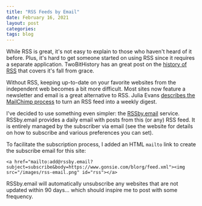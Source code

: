 ```yaml
---
title: "RSS Feeds by Email"
date: February 16, 2021
layout: post
categories:
tags: blog
---
```


While RSS is great, it's not easy to explain to those who haven't heard of it before.
Plus, it's hard to get someone started on using RSS since it requires a separate application.
TwoBitHistory has an great post on the [history of RSS](https://twobithistory.org/2018/09/16/the-rise-and-demise-of-rss.html) that covers it's fall from grace.

Without RSS, keeping up-to-date on your favorite websites from the independent web becomes a bit more difficult.
Most sites now feature a newsletter and email is a great alternative to RSS.
Julia Evans [describes the MailChimp process](https://jvns.ca/blog/2017/12/28/making-a-weekly-newsletter/) to turn an RSS feed into a weekly digest.


I've decided to use something even simpler: the [RSSby.email](https://rssby.email) service.
RSSby.email provides a daily email with posts from this (or any) RSS feed.
It is entirely managed by the subscriber via email (see the website for details on how to subscribe and various preferences you can set).

To facilitate the subscription process, I added an HTML `mailto` link to create the subscribe email for this site:

```
<a href="mailto:add@rssby.email?subject=subscribe&body=https://www.gonsie.com/blorg/feed.xml"><img src="/images/rss-email.png" id="rss"></a>
```

RSSby.email will automatically unsubscribe any websites that are not updated within 90 days... which should inspire me to post with some frequency.
